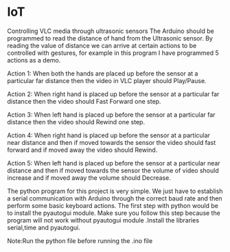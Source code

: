 # IoT
Controlling VLC media through ultrasonic sensors
The Arduino should be programmed to read the distance of hand from the Ultrasonic sensor.
By reading the value of distance we can arrive at certain actions to be controlled with gestures,
for example in this program I have programmed 5 actions as a demo.


Action 1: When both the hands are placed up before the sensor at a particular far distance then
the video in VLC player should Play/Pause.


Action 2: When right hand is placed up before the sensor at a particular far distance then the
video should Fast Forward one step.


Action 3: When left hand is placed up before the sensor at a particular far distance then the video
should Rewind one step.


Action 4: When right hand is placed up before the sensor at a particular near distance and then if
moved towards the sensor the video should fast forward and if moved away the video should
Rewind.


Action 5: When left hand is placed up before the sensor at a particular near distance and then if
moved towards the sensor the volume of video should increase and if moved away the volume
should Decrease.


The python program for this project is very simple. We just have to establish a serial
communication with Arduino through the correct baud rate and then perform some basic
keyboard actions. The first step with python would be to install the pyautogui module. Make
sure you follow this step because the program will not work without pyautogui module .Install the libraries serial,time and pyautogui.

Note:Run the python file before running the .ino file
